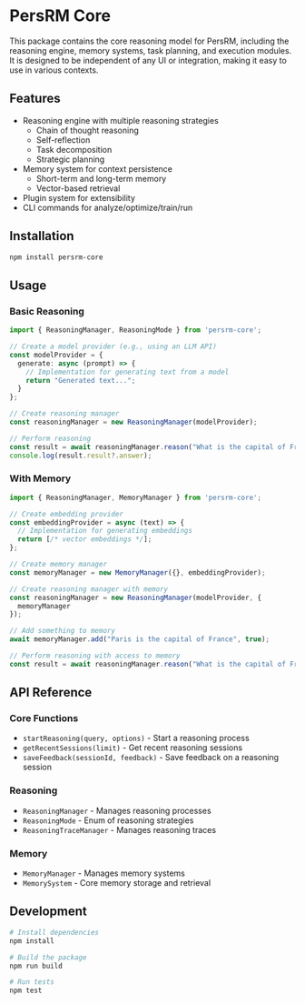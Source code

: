 # PersRM Core

This package contains the core reasoning model for PersRM, including the reasoning engine, memory systems, task planning, and execution modules. It is designed to be independent of any UI or integration, making it easy to use in various contexts.

## Features

- Reasoning engine with multiple reasoning strategies
  - Chain of thought reasoning
  - Self-reflection
  - Task decomposition
  - Strategic planning
- Memory system for context persistence
  - Short-term and long-term memory
  - Vector-based retrieval
- Plugin system for extensibility
- CLI commands for analyze/optimize/train/run

## Installation

```bash
npm install persrm-core
```

## Usage

### Basic Reasoning

```typescript
import { ReasoningManager, ReasoningMode } from 'persrm-core';

// Create a model provider (e.g., using an LLM API)
const modelProvider = {
  generate: async (prompt) => {
    // Implementation for generating text from a model
    return "Generated text...";
  }
};

// Create reasoning manager
const reasoningManager = new ReasoningManager(modelProvider);

// Perform reasoning
const result = await reasoningManager.reason("What is the capital of France?");
console.log(result.result?.answer);
```

### With Memory

```typescript
import { ReasoningManager, MemoryManager } from 'persrm-core';

// Create embedding provider
const embeddingProvider = async (text) => {
  // Implementation for generating embeddings
  return [/* vector embeddings */];
};

// Create memory manager
const memoryManager = new MemoryManager({}, embeddingProvider);

// Create reasoning manager with memory
const reasoningManager = new ReasoningManager(modelProvider, {
  memoryManager
});

// Add something to memory
await memoryManager.add("Paris is the capital of France", true);

// Perform reasoning with access to memory
const result = await reasoningManager.reason("What is the capital of France?");
```

## API Reference

### Core Functions

- `startReasoning(query, options)` - Start a reasoning process
- `getRecentSessions(limit)` - Get recent reasoning sessions
- `saveFeedback(sessionId, feedback)` - Save feedback on a reasoning session

### Reasoning

- `ReasoningManager` - Manages reasoning processes
- `ReasoningMode` - Enum of reasoning strategies
- `ReasoningTraceManager` - Manages reasoning traces

### Memory

- `MemoryManager` - Manages memory systems
- `MemorySystem` - Core memory storage and retrieval

## Development

```bash
# Install dependencies
npm install

# Build the package
npm run build

# Run tests
npm test
``` 